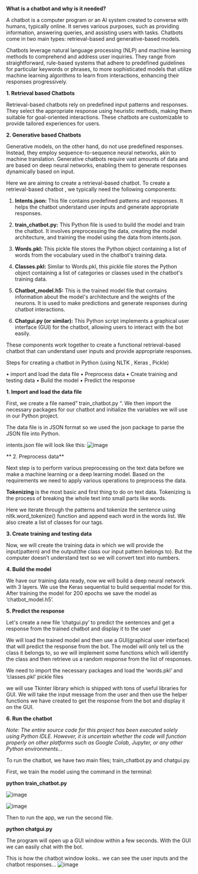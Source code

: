 **What is a chatbot and why is it needed?**

A chatbot is a computer program or an AI system created to converse with humans, typically online. It serves various purposes, such as providing information, answering queries, and assisting users with tasks. Chatbots come in two main types: retrieval-based and generative-based models.

Chatbots leverage natural language processing (NLP) and machine learning methods to comprehend and address user inquiries. They range from straightforward, rule-based systems that adhere to predefined guidelines for particular keywords or phrases, to more sophisticated models that utilize machine learning algorithms to learn from interactions, enhancing their responses progressively.

**1. Retrieval based Chatbots**

Retrieval-based chatbots rely on predefined input patterns and responses. They select the appropriate response using heuristic methods, making them suitable for goal-oriented interactions. These chatbots are customizable to provide tailored experiences for users.

**2. Generative based Chatbots**

Generative models, on the other hand, do not use predefined responses. Instead, they employ sequence-to-sequence neural networks, akin to machine translation. Generative chatbots require vast amounts of data and are based on deep neural networks, enabling them to generate responses dynamically based on input.

Here we are aiming to create a retrieval-based chatbot.
To create a retrieval-based chatbot , we typically need the following components:

1. **Intents.json:** This file contains predefined patterns and responses. It helps the chatbot understand user inputs and generate appropriate responses.

2. **train_chatbot.py:** This Python file is used to build the model and train the chatbot. It involves preprocessing the data, creating the model architecture, and training the model using the data from intents.json.

3. **Words.pkl:** This pickle file stores the Python object containing a list of words from the vocabulary used in the chatbot's training data.

4. **Classes.pkl:** Similar to Words.pkl, this pickle file stores the Python object containing a list of categories or classes used in the chatbot's training data.

5. **Chatbot_model.h5:** This is the trained model file that contains information about the model's architecture and the weights of the neurons. It is used to make predictions and generate responses during chatbot interactions.

6. **Chatgui.py (or similar):** This Python script implements a graphical user interface (GUI) for the chatbot, allowing users to interact with the bot easily.

These components work together to create a functional retrieval-based chatbot that can understand user inputs and provide appropriate responses.


 Steps for creating a chatbot in Python (using NLTK , Keras , Pickle)

•	import and load the data file
•	Preprocess data
•	Create training and testing data
•	Build the model
•	Predict the response

**1.	Import and load the data file**

First, we create a file named” train_chatbot.py “. We then import the necessary packages for our chatbot and initialize the variables we will use in our Python project.

The data file is in JSON format so we used the json package to parse the JSON file into Python.

intents.json file will look like this:
 ![image](https://github.com/Ayishwaryaa/SimpleChatBot/assets/112137001/88112b0b-e137-40a3-84b2-6b7750b91c4b)


** 2.	Preprocess data**

Next step is to perform various preprocessing on the text data before we make a machine learning or a deep learning model. Based on the requirements we need to apply various operations to preprocess the data.

**Tokenizing** is the most basic and first thing to do on text data. Tokenizing is the process of breaking the whole text into small parts like words.

Here we iterate through the patterns and tokenize the sentence using nltk.word_tokenize() function and append each word in the words list. We also create a list of classes for our tags.


**3.	Create training and testing data**

Now, we will create the training data in which we will provide the input(pattern) and the output(the class our input pattern belongs to). But the computer doesn’t understand text so we will convert text into numbers.


**4.	 Build the model**

We have our training data ready, now we will build a deep neural network with 3 layers. We use the Keras sequential to build sequential model for this. After training the model for 200 epochs we save the model as ‘chatbot_model.h5’.


**5.	Predict the response**

Let's create a new file ‘chatgui.py’ to predict the sentences and get a response from the trained chatbot and display it to the user

We will load the trained model and then use a GUI(graphical user interface) that will predict the response from the bot. The model will only tell us the class it belongs to, so we will implement some functions which will identify the class and then retrieve us a random response from the list of responses.

We need to import the necessary packages and load the ‘words.pkl’ and ‘classes.pkl’ pickle files

we will use Tkinter library which is shipped with tons of useful libraries for GUI. We will take the input message from the user and then use the helper functions we have created to get the response from the bot and display it on the GUI.


**6.	Run the chatbot**

_Note: The entire source code for this project has been executed solely using Python IDLE. However, it is uncertain whether the code will function properly on other platforms such as Google Colab, Jupyter, or any other Python environments..._


To run the chatbot, we have two main files; train_chatbot.py and chatgui.py.

First, we train the model using the command in the terminal:

**python train_chatbot.py** 

![image](https://github.com/Ayishwaryaa/SimpleChatBot/assets/112137001/32effab2-d789-4724-81f6-5b39a10f52b4)

![image](https://github.com/Ayishwaryaa/SimpleChatBot/assets/112137001/5cdee7c3-5352-4ec1-8c68-85de7c602349)


Then to run the app, we run the second file.

**python chatgui.py**

The program will open up a GUI window within a few seconds. With the GUI we can easily chat with the bot.


This is how the chatbot window looks..
we can see the user inputs and the chatbot responses...
![image](https://github.com/Ayishwaryaa/SimpleChatBot/assets/112137001/27397d8d-705d-4636-afcc-eff3b2f4a449)

